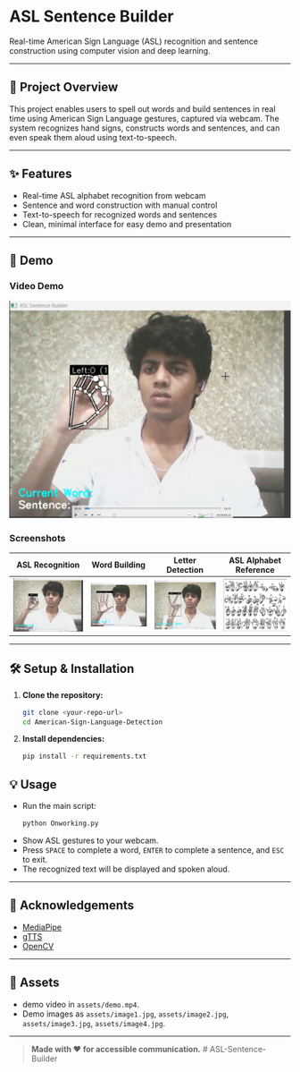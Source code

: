 # ASL Sentence Builder

Real-time American Sign Language (ASL) recognition and sentence construction using computer vision and deep learning.

---

## 🚀 Project Overview
This project enables users to spell out words and build sentences in real time using American Sign Language gestures, captured via webcam. The system recognizes hand signs, constructs words and sentences, and can even speak them aloud using text-to-speech.

---

## ✨ Features
- Real-time ASL alphabet recognition from webcam
- Sentence and word construction with manual control
- Text-to-speech for recognized words and sentences
- Clean, minimal interface for easy demo and presentation

---

## 📸 Demo

### Video Demo

[![Watch the demo](assets/image1.jpg)](assets/demo.mp4)

### Screenshots
| ASL Recognition | Word Building | Letter Detection | ASL Alphabet Reference |
|:--------------:|:-------------:|:----------------:|:---------------------:|
| ![](assets/image1.jpg) | ![](assets/image2.jpg) | ![](assets/image3.jpg) | ![](assets/image4.jpg) |

---

## 🛠️ Setup & Installation
1. **Clone the repository:**
   ```bash
   git clone <your-repo-url>
   cd American-Sign-Language-Detection
   ```
2. **Install dependencies:**
   ```bash
   pip install -r requirements.txt
   ```


## 💡 Usage
- Run the main script:
  ```bash
  python Onworking.py
  ```
- Show ASL gestures to your webcam.
- Press `SPACE` to complete a word, `ENTER` to complete a sentence, and `ESC` to exit.
- The recognized text will be displayed and spoken aloud.

---

## 🙌 Acknowledgements
- [MediaPipe](https://mediapipe.dev/)
- [gTTS](https://pypi.org/project/gTTS/)
- [OpenCV](https://opencv.org/)

---

## 📂 Assets
- demo video in  `assets/demo.mp4`.
- Demo images as `assets/image1.jpg`, `assets/image2.jpg`, `assets/image3.jpg`, `assets/image4.jpg`.

---

> **Made with ❤️ for accessible communication.** #   A S L - S e n t e n c e - B u i l d e r 
 
 